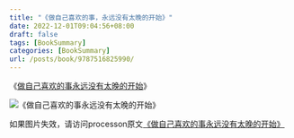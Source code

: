 ```yaml
---
title: "《做自己喜欢的事，永远没有太晚的开始》"
date: 2022-12-01T09:04:56+08:00
draft: false
tags: [BookSummary]
categories: [BookSummary]
url: /posts/book/9787516825990/
---
```


《[做自己喜欢的事永远没有太晚的开始](https://item.kongfz.com/book/51314608.html)》

![《做自己喜欢的事永远没有太晚的开始》](https://img-blog.csdnimg.cn/f1a80682e1834559aa0610bd41396a3e.png#pic_center)

如果图片失效，请访问processon原文[《做自己喜欢的事永远没有太晚的开始》](https://www.processon.com/view/63832baa7d9c080825a70102)
